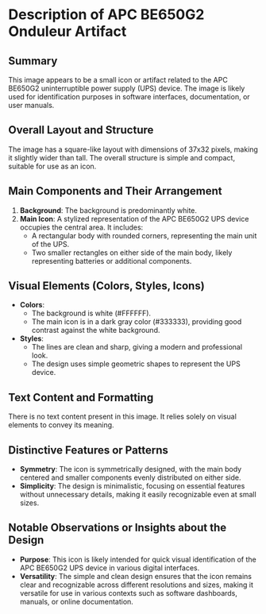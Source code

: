 # Description of APC BE650G2 Onduleur Artifact

## Summary
This image appears to be a small icon or artifact related to the APC BE650G2 uninterruptible power supply (UPS) device. The image is likely used for identification purposes in software interfaces, documentation, or user manuals.

## Overall Layout and Structure
The image has a square-like layout with dimensions of 37x32 pixels, making it slightly wider than tall. The overall structure is simple and compact, suitable for use as an icon.

## Main Components and Their Arrangement
1. **Background**: The background is predominantly white.
2. **Main Icon**: A stylized representation of the APC BE650G2 UPS device occupies the central area. It includes:
   - A rectangular body with rounded corners, representing the main unit of the UPS.
   - Two smaller rectangles on either side of the main body, likely representing batteries or additional components.

## Visual Elements (Colors, Styles, Icons)
- **Colors**:
  - The background is white (#FFFFFF).
  - The main icon is in a dark gray color (#333333), providing good contrast against the white background.
- **Styles**:
  - The lines are clean and sharp, giving a modern and professional look.
  - The design uses simple geometric shapes to represent the UPS device.

## Text Content and Formatting
There is no text content present in this image. It relies solely on visual elements to convey its meaning.

## Distinctive Features or Patterns
- **Symmetry**: The icon is symmetrically designed, with the main body centered and smaller components evenly distributed on either side.
- **Simplicity**: The design is minimalistic, focusing on essential features without unnecessary details, making it easily recognizable even at small sizes.

## Notable Observations or Insights about the Design
- **Purpose**: This icon is likely intended for quick visual identification of the APC BE650G2 UPS device in various digital interfaces.
- **Versatility**: The simple and clean design ensures that the icon remains clear and recognizable across different resolutions and sizes, making it versatile for use in various contexts such as software dashboards, manuals, or online documentation.